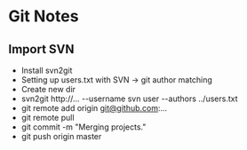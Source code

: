 # Git Notes

## Import SVN

- Install svn2git
- Setting up users.txt with SVN -> git author matching
- Create new dir
- svn2git http://... --username svn user --authors ../users.txt
- git remote add origin git@github.com:...
- git remote pull
- git commit -m "Merging projects."
- git push origin master 
